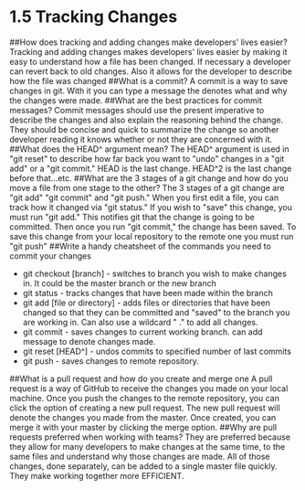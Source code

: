 # 1.5 Tracking Changes

##How does tracking and adding changes make developers' lives easier?
Tracking and adding changes makes developers' lives easier by making it easy to understand how a file has been changed. If necessary a developer can revert back to old changes. Also it allows for the developer to describe how the file was changed
##What is a commit?
A commit is a way to save changes in git. With it you can type a message the denotes what and why the changes were made.
##What are the best practices for commit messages?
Commit messages should use the present imperative to describe the changes and also explain the reasoning behind the change. They should be concise and quick to summarize the change so another developer reading it knows whether or not they are concerned with it.
##What does the HEAD^ argument mean?
The HEAD^ argument is used in "git reset" to describe how far back you want to "undo" changes in a "git add" or a "git commit." HEAD is the last change. HEAD^2 is the last change before that...etc.
##What are the 3 stages of a git change and how do you move a file from one stage to the other?
The 3 stages of a git change are "git add" "git commit" and "git push." When you first edit a file, you can track how it changed via "git status." If you wish to "save" this change, you must run "git add." This notifies git that the change is going to be committed. Then once you run "git commit," the change has been saved. To save this change from your local repository to the remote one you must run "git push"
##Write a handy cheatsheet of the commands you need to commit your changes
* git checkout [branch] - switches to branch you wish to make changes in. It could be the master branch or the new branch
* git status - tracks changes that have been made within the branch
* git add [file or directory] - adds files or directories that have been changed so that they can be committed and "saved" to the branch you are working in. Can also use a wildcard " ." to add all changes.
* git commit - saves changes to current working branch. can add message to denote changes made. 
* git reset [HEAD^] - undos commits to specified number of last commits
* git push - saves changes to remote repository.

##What is a pull request and how do you create and merge one
A pull request is a way of GitHub to receive the changes you made on your local machine. Once you push the changes to the remote repository, you can click the option of creating a new pull request. The new pull request will denote the changes you made from the master. Once created, you can merge it with your master by clicking the merge option.
##Why are pull requests preferred when working with teams?
They are preferred because they allow for many developers to make changes at the same time, to the same files and understand why those changes are made. All of those changes, done separately, can be added to a single master file quickly. They make working together more EFFICIENT.